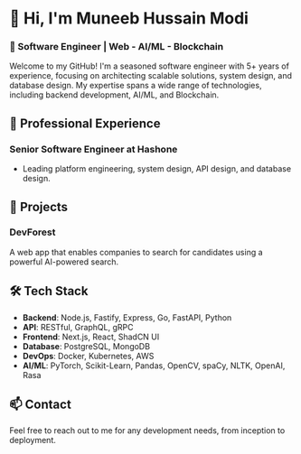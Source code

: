 # 👋 Hi, I'm Muneeb Hussain Modi

### 🚀 Software Engineer | Web - AI/ML - Blockchain

Welcome to my GitHub! I'm a seasoned software engineer with 5+ years of experience, focusing on architecting scalable solutions, system design, and database design. My expertise spans a wide range of technologies, including backend development, AI/ML, and Blockchain.

## 💼 Professional Experience

### Senior Software Engineer at Hashone
- Leading platform engineering, system design, API design, and database design.

## 🚀 Projects

### DevForest
A web app that enables companies to search for candidates using a powerful AI-powered search.

## 🛠️ Tech Stack

- **Backend**: Node.js, Fastify, Express, Go, FastAPI, Python
- **API**: RESTful, GraphQL, gRPC
- **Frontend**: Next.js, React, ShadCN UI
- **Database**: PostgreSQL, MongoDB
- **DevOps**: Docker, Kubernetes, AWS
- **AI/ML**: PyTorch, Scikit-Learn, Pandas, OpenCV, spaCy, NLTK, OpenAI, Rasa

## 📫 Contact

Feel free to reach out to me for any development needs, from inception to deployment.
